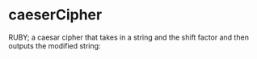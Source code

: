 # caeserCipher
RUBY; a caesar cipher that takes in a string and the shift factor and then outputs the modified string:
